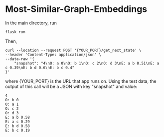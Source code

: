 # Most-Similar-Graph-Embeddings

In the main directory, run
```
flask run
```

Then,

```curl
curl --location --request POST '{YOUR_PORT}/get_next_state' \
--header 'Content-Type: application/json' \
--data-raw '{
    "snapshot": "4\nO: a 0\nO: b 1\nO: c 2\nO: d 3\nE: a b 0.51\nE: a c 0.39\nE: b d 0.6\nE: b c 0.4"
}'
```

where {YOUR_PORT} is the URL that app runs on. Using the test data, the output of this call will be a JSON with key "snapshot" and value:
```
4
O: b 0
O: a 1
O: c 2
O: d 3
E: a b 0.58
E: a c 0.29
E: b d 0.58
E: b c 0.19
```
